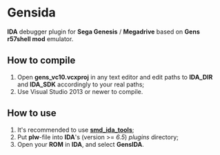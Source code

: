 # Gensida
**IDA** debugger plugin for **Sega Genesis** / **Megadrive** based on **Gens r57shell mod** emulator.

## How to compile
1. Open **gens_vc10.vcxproj** in any text editor and edit paths to **IDA_DIR** and **IDA_SDK** accordingly to your real paths;
2. Use Visual Studio 2013 or newer to compile.

## How to use
1. It's recommended to use **[smd_ida_tools](https://github.com/DrMefistO/smd_ida_tools)**;
2. Put **plw**-file into **IDA**'s (version >= *6.5*) *plugins* directory;
3. Open your **ROM** in **IDA**, and select **GensIDA**.
